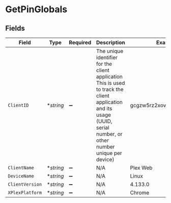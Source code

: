 # GetPinGlobals


## Fields

| Field                                                                                                                                                                 | Type                                                                                                                                                                  | Required                                                                                                                                                              | Description                                                                                                                                                           | Example                                                                                                                                                               |
| --------------------------------------------------------------------------------------------------------------------------------------------------------------------- | --------------------------------------------------------------------------------------------------------------------------------------------------------------------- | --------------------------------------------------------------------------------------------------------------------------------------------------------------------- | --------------------------------------------------------------------------------------------------------------------------------------------------------------------- | --------------------------------------------------------------------------------------------------------------------------------------------------------------------- |
| `ClientID`                                                                                                                                                            | **string*                                                                                                                                                             | :heavy_minus_sign:                                                                                                                                                    | The unique identifier for the client application<br/>This is used to track the client application and its usage<br/>(UUID, serial number, or other number unique per device)<br/> | gcgzw5rz2xovp84b4vha3a40                                                                                                                                              |
| `ClientName`                                                                                                                                                          | **string*                                                                                                                                                             | :heavy_minus_sign:                                                                                                                                                    | N/A                                                                                                                                                                   | Plex Web                                                                                                                                                              |
| `DeviceName`                                                                                                                                                          | **string*                                                                                                                                                             | :heavy_minus_sign:                                                                                                                                                    | N/A                                                                                                                                                                   | Linux                                                                                                                                                                 |
| `ClientVersion`                                                                                                                                                       | **string*                                                                                                                                                             | :heavy_minus_sign:                                                                                                                                                    | N/A                                                                                                                                                                   | 4.133.0                                                                                                                                                               |
| `XPlexPlatform`                                                                                                                                                       | **string*                                                                                                                                                             | :heavy_minus_sign:                                                                                                                                                    | N/A                                                                                                                                                                   | Chrome                                                                                                                                                                |